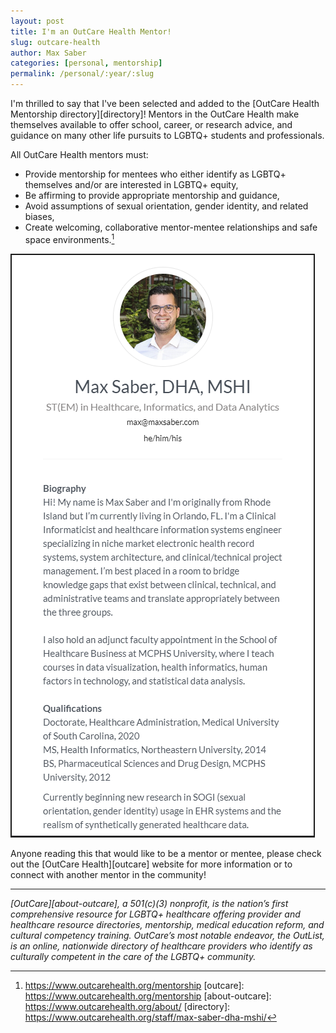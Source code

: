 ```yaml
---
layout: post
title: I'm an OutCare Health Mentor!
slug: outcare-health
author: Max Saber
categories: [personal, mentorship]
permalink: /personal/:year/:slug
---
```


I'm thrilled to say that I've been selected and added to the [OutCare Health Mentorship directory][directory]! Mentors in the OutCare Health make themselves available to offer school, career, or research advice, and guidance on many other life pursuits to LGBTQ+ students and professionals.

<!--more-->

All OutCare Health mentors must:

- Provide mentorship for mentees who either identify as LGBTQ+ themselves and/or are interested in LGBTQ+ equity,
- Be affirming to provide appropriate mentorship and guidance,
- Avoid assumptions of sexual orientation, gender identity, and related biases,
- Create welcoming, collaborative mentor-mentee relationships and safe space environments.[^1]

<img style="width: auto; max-height: auto; border: 2px solid;" src="/images/posts/personal/outcare-health/oc_profile.png" class="center">

Anyone reading this that would like to be a mentor or mentee, please check out the [OutCare Health][outcare] website for more information or to connect with another mentor in the community!

<hr />
<i>[OutCare][about-outcare], a 501(c)(3) nonprofit, is the nation’s first comprehensive resource for LGBTQ+ healthcare offering provider and healthcare resource directories, mentorship, medical education reform, and cultural competency training. OutCare’s most notable endeavor, the OutList, is an online, nationwide directory of healthcare providers who identify as culturally competent in the care of the LGBTQ+ community.</i>

[^1]: https://www.outcarehealth.org/mentorship
[outcare]: https://www.outcarehealth.org/mentorship
[about-outcare]: https://www.outcarehealth.org/about/
[directory]: https://www.outcarehealth.org/staff/max-saber-dha-mshi/